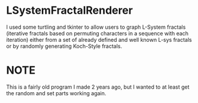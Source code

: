 # LSystemFractalRenderer
I used some turtling and tkinter to allow users to graph L-System fractals (iterative fractals based on permuting characters in a sequence with each iteration) either from a set of already defined and well known L-sys fractals or by randomly generating Koch-Style fractals.

# NOTE
This is a fairly old program I made 2 years ago, but I wanted to at least get the random and set parts working again. 
